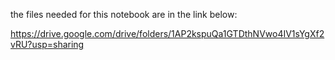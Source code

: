 the files needed for this notebook are in the link below:

https://drive.google.com/drive/folders/1AP2kspuQa1GTDthNVwo4IV1sYgXf2vRU?usp=sharing
